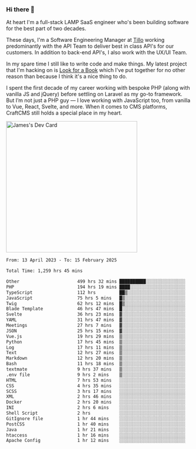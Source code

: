 ### Hi there 👋

<!--
**JamesNock/JamesNock** is a ✨ _special_ ✨ repository because its `README.md` (this file) appears on your GitHub profile.

Here are some ideas to get you started:

- 🔭 I’m currently working on ...
- 🌱 I’m currently learning ...
- 👯 I’m looking to collaborate on ...
- 🤔 I’m looking for help with ...
- 💬 Ask me about ...
- 📫 How to reach me: ...
- 😄 Pronouns: ...
- ⚡ Fun fact: ...
-->
At heart I'm a full-stack LAMP SaaS engineer who's been building software for the best part of two decades.

These days, I'm a Software Engineering Manager at [Tillo](https://www.tillo.io/) working predominantly with the API Team to deliver best in class API's for our customers. In addition to back-end API's, I also work with the UX/UI Team.

In my spare time I still like to write code and make things. My latest project that I'm hacking on is [Look for a Book](https://www.lookforabook.co.uk/) which I've put together for no other reason than because I think it's a nice thing to do.

I spent the first decade of my career working with bespoke PHP (along with vanilla JS and jQuery) before settling on Laravel as my go-to framework. But I’m not just a PHP guy — I love working with JavaScript too, from vanilla to Vue, React, Svelte, and more. When it comes to CMS platforms, CraftCMS still holds a special place in my heart.

<a href="https://app.daily.dev/h2onock"><img src="https://api.daily.dev/devcards/v2/XQraFlxE3JPWOlcSuOB2K.png?type=default&r=18u" width="356" alt="James's Dev Card"/></a>

<!--START_SECTION:waka-->

```txt
From: 13 April 2023 - To: 15 February 2025

Total Time: 1,259 hrs 45 mins

Other                      499 hrs 32 mins ██████████░░░░░░░░░░░░░░░   39.65 %
PHP                        194 hrs 19 mins ████░░░░░░░░░░░░░░░░░░░░░   15.43 %
TypeScript                 112 hrs         ██▒░░░░░░░░░░░░░░░░░░░░░░   08.89 %
JavaScript                 75 hrs 5 mins   █▒░░░░░░░░░░░░░░░░░░░░░░░   05.96 %
Twig                       62 hrs 12 mins  █▒░░░░░░░░░░░░░░░░░░░░░░░   04.94 %
Blade Template             46 hrs 47 mins  █░░░░░░░░░░░░░░░░░░░░░░░░   03.71 %
Svelte                     36 hrs 23 mins  ▓░░░░░░░░░░░░░░░░░░░░░░░░   02.89 %
YAML                       31 hrs 47 mins  ▓░░░░░░░░░░░░░░░░░░░░░░░░   02.52 %
Meetings                   27 hrs 7 mins   ▓░░░░░░░░░░░░░░░░░░░░░░░░   02.15 %
JSON                       25 hrs 15 mins  ▓░░░░░░░░░░░░░░░░░░░░░░░░   02.01 %
Vue.js                     19 hrs 29 mins  ▒░░░░░░░░░░░░░░░░░░░░░░░░   01.55 %
Python                     17 hrs 45 mins  ▒░░░░░░░░░░░░░░░░░░░░░░░░   01.41 %
Log                        17 hrs 11 mins  ▒░░░░░░░░░░░░░░░░░░░░░░░░   01.36 %
Text                       12 hrs 27 mins  ▒░░░░░░░░░░░░░░░░░░░░░░░░   00.99 %
Markdown                   12 hrs 20 mins  ▒░░░░░░░░░░░░░░░░░░░░░░░░   00.98 %
Bash                       11 hrs 18 mins  ▒░░░░░░░░░░░░░░░░░░░░░░░░   00.90 %
textmate                   9 hrs 37 mins   ▒░░░░░░░░░░░░░░░░░░░░░░░░   00.76 %
.env file                  9 hrs 2 mins    ▒░░░░░░░░░░░░░░░░░░░░░░░░   00.72 %
HTML                       7 hrs 53 mins   ░░░░░░░░░░░░░░░░░░░░░░░░░   00.63 %
CSS                        4 hrs 35 mins   ░░░░░░░░░░░░░░░░░░░░░░░░░   00.36 %
SCSS                       3 hrs 17 mins   ░░░░░░░░░░░░░░░░░░░░░░░░░   00.26 %
XML                        2 hrs 46 mins   ░░░░░░░░░░░░░░░░░░░░░░░░░   00.22 %
Docker                     2 hrs 20 mins   ░░░░░░░░░░░░░░░░░░░░░░░░░   00.19 %
INI                        2 hrs 6 mins    ░░░░░░░░░░░░░░░░░░░░░░░░░   00.17 %
Shell Script               2 hrs           ░░░░░░░░░░░░░░░░░░░░░░░░░   00.16 %
GitIgnore file             1 hr 44 mins    ░░░░░░░░░░░░░░░░░░░░░░░░░   00.14 %
PostCSS                    1 hr 40 mins    ░░░░░░░░░░░░░░░░░░░░░░░░░   00.13 %
Java                       1 hr 21 mins    ░░░░░░░░░░░░░░░░░░░░░░░░░   00.11 %
htaccess                   1 hr 16 mins    ░░░░░░░░░░░░░░░░░░░░░░░░░   00.10 %
Apache Config              1 hr 12 mins    ░░░░░░░░░░░░░░░░░░░░░░░░░   00.10 %
```

<!--END_SECTION:waka-->
